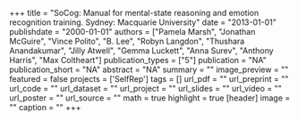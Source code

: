 +++
title = "SoCog: Manual for mental-state reasoning and emotion recognition training. Sydney: Macquarie University"
date = "2013-01-01"
publishdate = "2000-01-01"
authors = ["Pamela Marsh", "Jonathan McGuire", "Vince Polito", "B. Lee", "Robyn Langdon", "Thushara Anandakumar", "Jilly Atwell", "Gemma Luckett", "Anna Surev", "Anthony Harris", "Max Coltheart"]
publication_types = ["5"]
publication = "NA"
publication_short = "NA"
abstract = "NA"
summary = ""
image_preview = ""
featured = false
projects = ['SelfRep']
tags = []
url_pdf = ""
url_preprint = ""
url_code = ""
url_dataset = ""
url_project = ""
url_slides = ""
url_video = ""
url_poster = ""
url_source = ""
math = true
highlight = true
[header]
image = ""
caption = ""
+++
